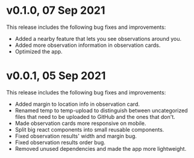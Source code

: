 # v0.1.0, 07 Sep 2021

This release includes the following bug fixes and improvements:

*   Added a nearby feature that lets you see observations around you.
*   Added more observation information in observation cards.
*   Optimized the app.

# v0.0.1, 05 Sep 2021

This release includes the following bug fixes and improvements:

*   Added margin to location info in observation card.
*   Renamed temp to temp-upload to distinguish between uncategorized files that need to be uploaded to GitHub and the ones that don't.
*   Made observation cards more responsive on mobile.
*   Split big react components into small reusable components.
*   Fixed observation results' width and margin bug.
*   Fixed observation results order bug.
*   Removed unused dependencies and made the app more lightweight.